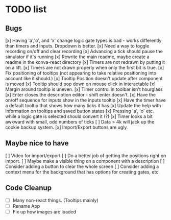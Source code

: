# TODO list

## Bugs

  [x] Having 'a','o', and 'x' change logic gate types is bad - works differently than timers and inputs.  Dropdown is better.
  [x] Need a way to toggle recording on/off and clear recording
  [x] Advancing a tick should pause the simulator if it's running
  [x] Rewrite the main readme, maybe create a readme in the konva-react directory
  [x] Timers are not redrawn by putting it on a lift.
  [x] Timers are not drawn properly when only the first bit is true.
  [x] Fix positioning of tooltips (not appearing to take relative positioning into account like it should.)
  [x] Tooltip Position doesn't update after component is moved
  [x] Tooltip should pop down on mouse click in interactable
  [x] Margin around tooltip is uneven.
  [x] Timer control in toolbar isn't hourglass
  [x] Enter closes the description editor - shift enter doesn't.
  [x] Have the on/off sequence for inputs show in the inputs tooltip
  [x] Have the timer have a default tooltip that shows how many ticks it has
  [x] Update the help with information on tooltips and saved button states
  [x] Pressing 'a', 'o' etc. while a logic gate is selected should convert it (?)
  [x] Timer looks a bit awkward with small, odd numbers of ticks
  [ ] Data > 4k will jack up the cookie backup system.
  [x] Import/Export buttons are ugly.

## Maybe nice to have

  [ ] Video for import/export
  [ ] Do a better job of getting the positions right on import.
  [ ] Maybe make a visible thing on a component with a description
  [ ] Consider adding a button to clear the whole screen
  [ ] Consider adding a context menu for the background that has options for creating gates, etc.

## Code Cleanup

- [ ] Many non-react things.  (Tooltips mainly)
- [ ] Rename App
- [ ] Fix up how images are loaded

